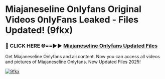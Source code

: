 # Miajaneseline Onlyfans Original Videos 0nlyFans Leaked - Files Updated! (9fkx)

<h3>🔴 CLICK HERE 🌐==►► <a href="https://tinyurl.com/2m67pmp6" rel="nofollow">Miajaneseline Onlyfans Updated Files</a></h3>

Get Miajaneseline Onlyfans and all content. Now you can access all videos and pictures of Miajaneseline Onlyfans. New Updated Files 2025!

[![9fkx](https://i.imgur.com/H4QAA4z.gif)](https://tinyurl.com/2m67pmp6)